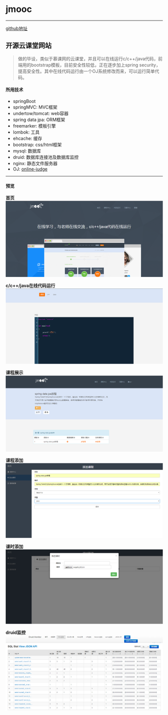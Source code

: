 # jmooc

---

[github地址](https://github.com/jcalaz/jmooc)
## 开源云课堂网站

> 做的毕设，类似于慕课网的云课堂，并且可以在线运行c/c++/java代码，前端用的bootstrap模板，目前安全性较低，正在逐步加上spring security，提高安全性。其中在线代码运行由一个OJ系统修改而来，可以运行简单代码。

#### 所用技术
 - springBoot
 - springMVC: MVC框架
 - undertow/tomcat: web容器
 - spring data jpa: ORM框架
 - freemarker: 模板引擎
 - lombok: 工具
 - ehcache: 缓存
 - bootstrap: css/html框架
 - mysql: 数据库
 - druid: 数据库连接池及数据库监控
 - nginx: 静态文件服务器
 - OJ: [online-judge](https://git.oschina.net/jungle/online-judge)
 
---
#### 预览

**首页**
![index](screenshot/index.png)

**c/c++/java在线代码运行**
![code](screenshot/code.png)

**课程展示**
![leses](screenshot/leses.png)

**课程添加**
![add](screenshot/add.png)

**课时添加**
![les](screenshot/les.png)

**druid监控**
![druid](screenshot/druid.png)